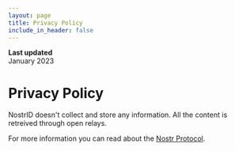 ```yaml
---
layout: page
title: Privacy Policy
include_in_header: false
---
```


**Last updated**  
January 2023

# Privacy Policy
NostrID doesn't collect and store any information. All the content is retreived through open relays.

For more information you can read about the [Nostr Protocol](https://github.com/nostr-protocol/nostr).